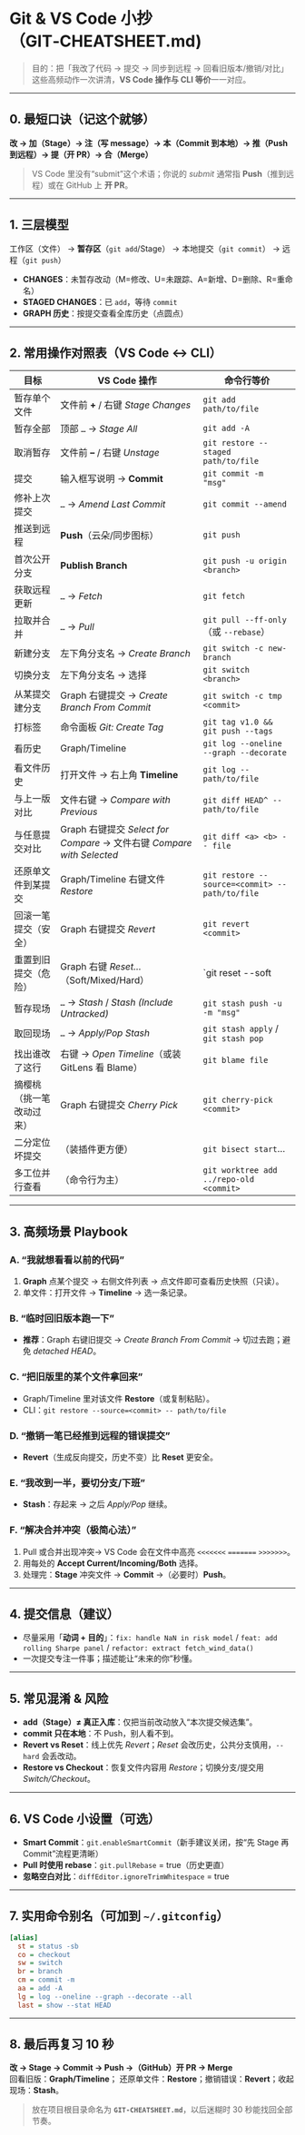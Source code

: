 # Git & VS Code 小抄（GIT‑CHEATSHEET.md)

> 目的：把「我改了代码 → 提交 → 同步到远程 → 回看旧版本/撤销/对比」这些高频动作一次讲清，**VS Code 操作与 CLI 等价**一一对应。

---

## 0. 最短口诀（记这个就够）
**改 → 加（Stage）→ 注（写 message）→ 本（Commit 到本地）→ 推（Push 到远程）→ 提（开 PR）→ 合（Merge）**

> VS Code 里没有“submit”这个术语；你说的 *submit* 通常指 **Push**（推到远程）或在 GitHub 上 **开 PR**。

---

## 1. 三层模型
工作区（文件） → **暂存区**（`git add`/Stage） → 本地提交（`git commit`） → 远程（`git push`）

- **CHANGES**：未暂存改动（M=修改、U=未跟踪、A=新增、D=删除、R=重命名）
- **STAGED CHANGES**：已 `add`，等待 `commit`
- **GRAPH 历史**：按提交查看全库历史（点圆点）

---

## 2. 常用操作对照表（VS Code ↔ CLI）

| 目标 | VS Code 操作 | 命令行等价 |
|---|---|---|
| 暂存单个文件 | 文件前 **+** / 右键 *Stage Changes* | `git add path/to/file` |
| 暂存全部 | 顶部 `…` → *Stage All* | `git add -A` |
| 取消暂存 | 文件前 **–** / 右键 *Unstage* | `git restore --staged path/to/file` |
| 提交 | 输入框写说明 → **Commit** | `git commit -m "msg"` |
| 修补上次提交 | `…` → *Amend Last Commit* | `git commit --amend` |
| 推送到远程 | **Push**（云朵/同步图标） | `git push` |
| 首次公开分支 | **Publish Branch** | `git push -u origin <branch>` |
| 获取远程更新 | `…` → *Fetch* | `git fetch` |
| 拉取并合并 | `…` → *Pull* | `git pull --ff-only`（或 `--rebase`） |
| 新建分支 | 左下角分支名 → *Create Branch* | `git switch -c new-branch` |
| 切换分支 | 左下角分支名 → 选择 | `git switch <branch>` |
| 从某提交建分支 | Graph 右键提交 → *Create Branch From Commit* | `git switch -c tmp <commit>` |
| 打标签 | 命令面板 *Git: Create Tag* | `git tag v1.0 && git push --tags` |
| 看历史 | Graph/Timeline | `git log --oneline --graph --decorate` |
| 看文件历史 | 打开文件 → 右上角 **Timeline** | `git log -- path/to/file` |
| 与上一版对比 | 文件右键 → *Compare with Previous* | `git diff HEAD^ -- path/to/file` |
| 与任意提交对比 | Graph 右键提交 *Select for Compare* → 文件右键 *Compare with Selected* | `git diff <a> <b> -- file` |
| 还原单文件到某提交 | Graph/Timeline 右键文件 *Restore* | `git restore --source=<commit> -- path/to/file` |
| 回滚一笔提交（安全） | Graph 右键提交 *Revert* | `git revert <commit>` |
| 重置到旧提交（危险） | Graph 右键 *Reset…*（Soft/Mixed/Hard） | `git reset --soft|--mixed|--hard <commit>` |
| 暂存现场 | `…` → *Stash* / *Stash (Include Untracked)* | `git stash push -u -m "msg"` |
| 取回现场 | `…` → *Apply/Pop Stash* | `git stash apply` / `git stash pop` |
| 找出谁改了这行 | 右键 → *Open Timeline*（或装 GitLens 看 Blame） | `git blame file` |
| 摘樱桃（挑一笔改动过来） | Graph 右键提交 *Cherry Pick* | `git cherry-pick <commit>` |
| 二分定位坏提交 |（装插件更方便） | `git bisect start`… |
| 多工位并行查看 |（命令行为主） | `git worktree add ../repo-old <commit>` |

---

## 3. 高频场景 Playbook

### A. “我就想看看以前的代码”
1) **Graph** 点某个提交 → 右侧文件列表 → 点文件即可查看历史快照（只读）。  
2) 单文件：打开文件 → **Timeline** → 选一条记录。

### B. “临时回旧版本跑一下”
- **推荐**：Graph 右键旧提交 → *Create Branch From Commit* → 切过去跑；避免 *detached HEAD*。

### C. “把旧版里的某个文件拿回来”
- Graph/Timeline 里对该文件 **Restore**（或复制粘贴）。  
- CLI：`git restore --source=<commit> -- path/to/file`

### D. “撤销一笔已经推到远程的错误提交”
- **Revert**（生成反向提交，历史不变）比 **Reset** 更安全。

### E. “我改到一半，要切分支/下班”
- **Stash**：存起来 → 之后 *Apply/Pop* 继续。

### F. “解决合并冲突（极简心法）”
1) Pull 或合并出现冲突→ VS Code 会在文件中高亮 `<<<<<<<` `=======` `>>>>>>>`。  
2) 用每处的 **Accept Current/Incoming/Both** 选择。  
3) 处理完：**Stage** 冲突文件 → **Commit** →（必要时）**Push**。

---

## 4. 提交信息（建议）
- 尽量采用「**动词 + 目的**」：`fix: handle NaN in risk model` / `feat: add rolling Sharpe panel` / `refactor: extract fetch_wind_data()`
- 一次提交专注一件事；描述能让“未来的你”秒懂。

---

## 5. 常见混淆 & 风险
- **add（Stage）≠ 真正入库**：仅把当前改动放入“本次提交候选集”。
- **commit 只在本地**：不 Push，别人看不到。
- **Revert vs Reset**：线上优先 *Revert*；*Reset* 会改历史，公共分支慎用，`--hard` 会丢改动。
- **Restore vs Checkout**：恢复文件内容用 *Restore*；切换分支/提交用 *Switch/Checkout*。

---

## 6. VS Code 小设置（可选）
- **Smart Commit**：`git.enableSmartCommit`（新手建议关闭，按“先 Stage 再 Commit”流程更清晰）
- **Pull 时使用 rebase**：`git.pullRebase` = true（历史更直）
- **忽略空白对比**：`diffEditor.ignoreTrimWhitespace` = true

---

## 7. 实用命令别名（可加到 `~/.gitconfig`）
```ini
[alias]
  st = status -sb
  co = checkout
  sw = switch
  br = branch
  cm = commit -m
  aa = add -A
  lg = log --oneline --graph --decorate --all
  last = show --stat HEAD
```

---

## 8. 最后再复习 10 秒
**改 → Stage → Commit → Push →（GitHub）开 PR → Merge**  
回看旧版：**Graph/Timeline**； 还原单文件：**Restore**；撤销错误：**Revert**；收起现场：**Stash**。

> 放在项目根目录命名为 **`GIT-CHEATSHEET.md`**，以后迷糊时 30 秒能找回全部节奏。

